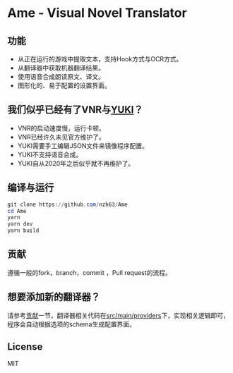# Ame - Visual Novel Translator

## 功能
* 从正在运行的游戏中提取文本，支持Hook方式与OCR方式。
* 从翻译器中获取机器翻译结果。
* 使用语音合成朗读原文、译文。
* 图形化的、易于配置的设置界面。

## 我们似乎已经有了VNR与[YUKI](https://github.com/project-yuki/YUKI)？
* VNR的启动速度慢，运行卡顿。
* VNR已经许久未见官方维护了。
* YUKI需要手工编辑JSON文件来镜像程序配置。
* YUKI不支持语音合成。
* YUKI自从2020年之后似乎就不再维护了。

## 编译与运行
```powershell
git clone https://github.com/nzh63/Ame
cd Ame
yarn
yarn dev
yarn build
```

## 贡献
遵循一般的fork，branch，commit ，Pull request的流程。

## 想要添加新的翻译器？
请参考[贡献](#贡献)一节，翻译器相关代码在[src/main/providers](./src/main/providers)下，实现相关逻辑即可，程序会自动根据选项的schema生成配置界面。

## License
MIT
